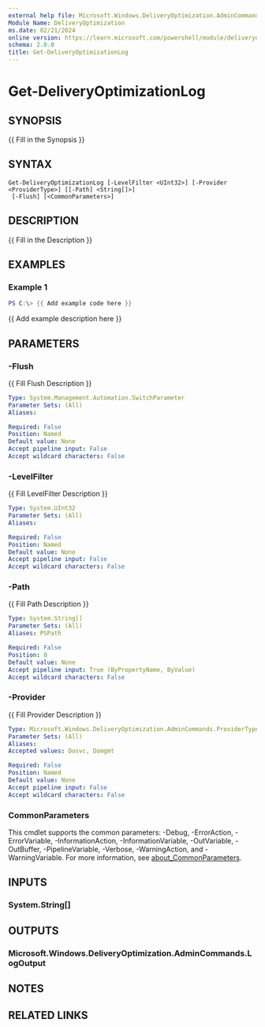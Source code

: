 ```yaml
---
external help file: Microsoft.Windows.DeliveryOptimization.AdminCommands.dll-Help.xml
Module Name: DeliveryOptimization
ms.date: 02/21/2024
online version: https://learn.microsoft.com/powershell/module/deliveryoptimization/get-deliveryoptimizationlog?view=windowsserver2025-ps&wt.mc_id=ps-gethelp
schema: 2.0.0
title: Get-DeliveryOptimizationLog
---
```


# Get-DeliveryOptimizationLog

## SYNOPSIS
{{ Fill in the Synopsis }}

## SYNTAX

```
Get-DeliveryOptimizationLog [-LevelFilter <UInt32>] [-Provider <ProviderType>] [[-Path] <String[]>]
 [-Flush] [<CommonParameters>]
```

## DESCRIPTION

{{ Fill in the Description }}

## EXAMPLES

### Example 1

```powershell
PS C:\> {{ Add example code here }}
```

{{ Add example description here }}

## PARAMETERS

### -Flush

{{ Fill Flush Description }}

```yaml
Type: System.Management.Automation.SwitchParameter
Parameter Sets: (All)
Aliases:

Required: False
Position: Named
Default value: None
Accept pipeline input: False
Accept wildcard characters: False
```

### -LevelFilter

{{ Fill LevelFilter Description }}

```yaml
Type: System.UInt32
Parameter Sets: (All)
Aliases:

Required: False
Position: Named
Default value: None
Accept pipeline input: False
Accept wildcard characters: False
```

### -Path

{{ Fill Path Description }}

```yaml
Type: System.String[]
Parameter Sets: (All)
Aliases: PSPath

Required: False
Position: 0
Default value: None
Accept pipeline input: True (ByPropertyName, ByValue)
Accept wildcard characters: False
```

### -Provider

{{ Fill Provider Description }}

```yaml
Type: Microsoft.Windows.DeliveryOptimization.AdminCommands.ProviderType
Parameter Sets: (All)
Aliases:
Accepted values: Dosvc, Domgmt

Required: False
Position: Named
Default value: None
Accept pipeline input: False
Accept wildcard characters: False
```

### CommonParameters

This cmdlet supports the common parameters: -Debug, -ErrorAction, -ErrorVariable,
-InformationAction, -InformationVariable, -OutVariable, -OutBuffer, -PipelineVariable, -Verbose,
-WarningAction, and -WarningVariable. For more information, see
[about_CommonParameters](http://go.microsoft.com/fwlink/?LinkID=113216).

## INPUTS

### System.String[]

## OUTPUTS

### Microsoft.Windows.DeliveryOptimization.AdminCommands.LogOutput

## NOTES

## RELATED LINKS
